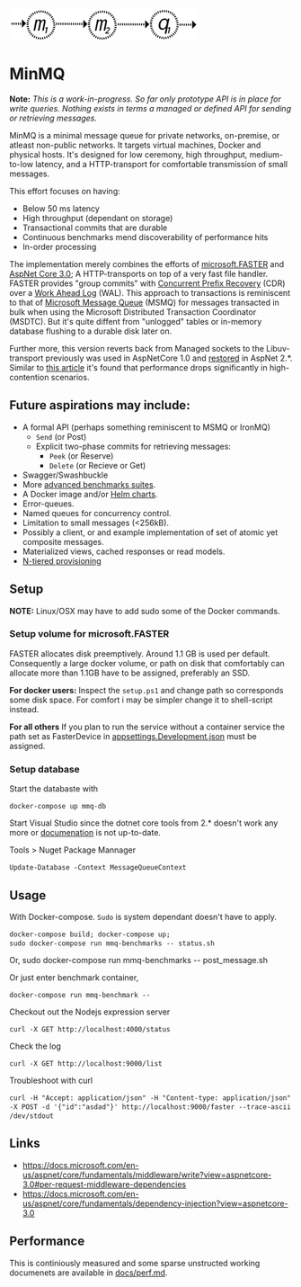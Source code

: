 <img src="./logo-025.png" width="337" height="56" />

# MinMQ

**Note:** _This is a work-in-progress. So far only prototype API is in place for write queries. Nothing exists in terms a
managed or defined API for sending or retrieving messages._ 

MinMQ is a minimal message queue for private networks, on-premise, or atleast non-public networks. It targets virtual
machines, Docker and physical hosts. It's designed for low ceremony, high throughput, medium-to-low latency, and a 
HTTP-transport for comfortable transmission of small messages.

This effort focuses on having:
- Below 50 ms latency
- High throughput (dependant on storage)
- Transactional commits that are durable
- Continuous benchmarks mend discoverability  of performance hits
- In-order processing

The implementation merely combines the efforts of [microsoft.FASTER](https://github.com/microsoft/FASTER) and 
[AspNet Core 3.0](https://docs.microsoft.com/en-us/aspnet/core/?view=aspnetcore-3.0); A HTTP-transports on top of a very
fast file handler. FASTER provides "group commits" with [Concurrent Prefix Recovery](https://www.microsoft.com/en-us/research/uploads/prod/2019/01/cpr-sigmod19.pdf) (CDR) over a [Work Ahead Log](https://wiki.postgresql.org/wiki/Improve_the_performance_of_ALTER_TABLE_SET_LOGGED_UNLOGGED_statement)
(WAL). This approach to transactions is reminiscent to that of [Microsoft Message Queue](https://support.microsoft.com/ms-my/help/256096/how-to-install-msmq-2-0-to-enable-queued-components) (MSMQ) for messages transacted in bulk when using the Microsoft
Distributed Transaction Coordinator (MSDTC). But it's quite diffent from "unlogged" tables or in-memory database 
flushing to a durable disk later on. 

Further more, this version reverts back from Managed sockets to the
Libuv-transport previously was used in AspNetCore 1.0 and [restored](https://github.com/aspnet/KestrelHttpServer/issues/2104) in AspNet 2.*. Similar to [this article](https://github.com/aspnet/KestrelHttpServer/issues/2104) it's found that performance drops
significantly in high-contention scenarios.

## Future aspirations may include:
- A formal API (perhaps something reminiscent to MSMQ or IronMQ)
  - `Send` (or Post)
  - Explicit two-phase commits for retrieving messages:
    - `Peek` (or Reserve)
    - `Delete` (or Recieve or Get)  
- Swagger/Swashbuckle
- More [advanced benchmarks suites](https://github.com/aspnet/Benchmarks).
- A Docker image and/or [Helm charts](https://helm.sh/).
- Error-queues.
- Named queues for concurrency control.
- Limitation to small messages (<256kB).
- Possibly a client, or and example implementation of set of atomic yet composite messages.
- Materialized views, cached responses or read models.
- [N-tiered provisioning](docs/ntiered.md)

## Setup
**NOTE:** Linux/OSX may have to add sudo some of the Docker commands.

### Setup volume for microsoft.FASTER
FASTER allocates disk preemptively. Around 1.1 GB is used per default. Consequently a large docker volume, or path on
disk that comfortably can allocate more than 1.1GB have to be assigned, preferably an SSD.

**For docker users:**
Inspect the `setup.ps1` and change path so corresponds some disk space. For comfort i may be simpler change it to
shell-script instead.

**For all others**
If you plan to run the service without a container service the path set as FasterDevice in [appsettings.Development.json](./service-kestrel/Service-Kestrel/Service-Kestrel/appsettings.Development.json) must be assigned.

### Setup database 
Start the databaste with 

    docker-compose up mmq-db

Start Visual Studio since the dotnet core tools from 2.* doesn't work any more or [documenation](https://docs.microsoft.com/en-us/ef/core/get-started/?tabs=netcore-cli) is not up-to-date.

Tools > Nuget Package Mannager

    Update-Database -Context MessageQueueContext

## Usage
With Docker-compose. `Sudo` is system dependant doesn't have to apply.

    docker-compose build; docker-compose up;
    sudo docker-compose run mmq-benchmarks -- status.sh
  
Or, 
    sudo docker-compose run mmq-benchmarks -- post_message.sh

Or just enter benchmark container,

    docker-compose run mmq-benchmark --

Checkout out the Nodejs expression server

    curl -X GET http://localhost:4000/status

Check the log

    curl -X GET http://localhost:9000/list


Troubleshoot with curl

    curl -H "Accept: application/json" -H "Content-type: application/json" -X POST -d '{"id":"asdad"}' http://localhost:9000/faster --trace-ascii /dev/stdout

## Links 
- https://docs.microsoft.com/en-us/aspnet/core/fundamentals/middleware/write?view=aspnetcore-3.0#per-request-middleware-dependencies
- https://docs.microsoft.com/en-us/aspnet/core/fundamentals/dependency-injection?view=aspnetcore-3.0

## Performance
This is continiously measured and some sparse unstructed working documenets are available in [docs/perf.md](docs/perf.md).